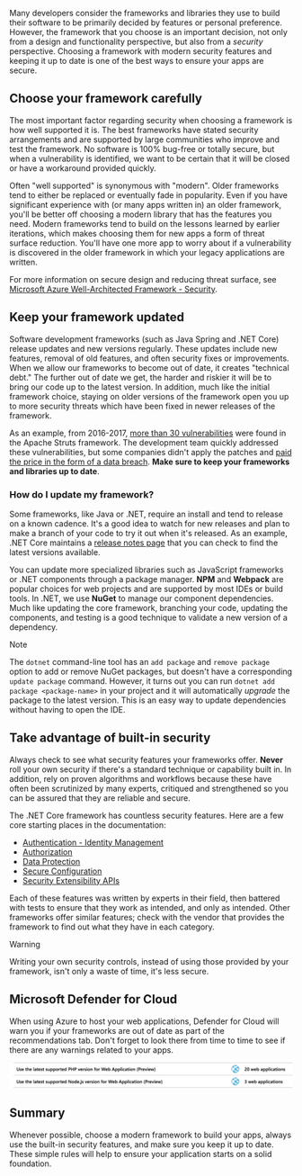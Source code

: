 Many developers consider the frameworks and libraries they use to build their software to be primarily decided by features or personal preference. However, the framework that you choose is an important decision, not only from a design and functionality perspective, but also from a _security_ perspective. Choosing a framework with modern security features and keeping it up to date is one of the best ways to ensure your apps are secure.

## Choose your framework carefully

The most important factor regarding security when choosing a framework is how well supported it is. The best frameworks have stated security arrangements and are supported by large communities who improve and test the framework. No software is 100% bug-free or totally secure, but when a vulnerability is identified, we want to be certain that it will be closed or have a workaround provided quickly.

Often "well supported" is synonymous with "modern". Older frameworks tend to either be replaced or eventually fade in popularity. Even if you have significant experience with (or many apps written in) an older framework, you'll be better off choosing a modern library that has the features you need. Modern frameworks tend to build on the lessons learned by earlier iterations, which makes choosing them for new apps a form of threat surface reduction. You'll have one more app to worry about if a vulnerability is discovered in the older framework in which your legacy applications are written.

For more information on secure design and reducing threat surface, see [Microsoft Azure Well-Architected Framework - Security](/training/modules/azure-well-architected-security/).

## Keep your framework updated

Software development frameworks (such as Java Spring and .NET Core) release updates and new versions regularly. These updates include new features, removal of old features, and often security fixes or improvements. When we allow our frameworks to become out of date, it creates "technical debt." The further out of date we get, the harder and riskier it will be to bring our code up to the latest version. In addition, much like the initial framework choice, staying on older versions of the framework open you up to more security threats which have been fixed in newer releases of the framework.

As an example, from 2016-2017, [more than 30 vulnerabilities](https://www.cvedetails.com/product/6117/Apache-Struts.html?vendor_id=45) were found in the Apache Struts framework. The development team quickly addressed these vulnerabilities, but some companies didn't apply the patches and [paid the price in the form of a data breach](https://www.zdnet.com/article/equifax-confirms-apache-struts-flaw-it-failed-to-patch-was-to-blame-for-data-breach/). **Make sure to keep your frameworks and libraries up to date**.

### How do I update my framework?

Some frameworks, like Java or .NET, require an install and tend to release on a known cadence. It's a good idea to watch for new releases and plan to make a branch of your code to try it out when it's released. As an example, .NET Core maintains a [release notes page](https://github.com/dotnet/core/tree/master/release-notes) that you can check to find the latest versions available.

You can update more specialized libraries such as JavaScript frameworks or .NET components through a package manager. **NPM** and **Webpack** are popular choices for web projects and are supported by most IDEs or build tools. In .NET, we use **NuGet** to manage our component dependencies. Much like updating the core framework, branching your code, updating the components, and testing is a good technique to validate a new version of a dependency.

> [!NOTE]
> The `dotnet` command-line tool has an `add package` and `remove package` option to add or remove NuGet packages, but doesn't have a corresponding `update package` command. However, it turns out you can run `dotnet add package <package-name>` in your project and it will automatically _upgrade_ the package to the latest version. This is an easy way to update dependencies without having to open the IDE.

## Take advantage of built-in security

Always check to see what security features your frameworks offer. **Never** roll your own security if there's a standard technique or capability built in. In addition, rely on proven algorithms and workflows because these have often been scrutinized by many experts, critiqued and strengthened so you can be assured that they are reliable and secure.

The .NET Core framework has countless security features. Here are a few core starting places in the documentation:

* [Authentication - Identity Management](/aspnet/core/security/authentication/index?view=aspnetcore-2.1)
* [Authorization](/aspnet/core/security/authorization/index?view=aspnetcore-2.1)
* [Data Protection](/aspnet/core/security/data-protection/index?view=aspnetcore-2.1)
* [Secure Configuration](/aspnet/core/security/data-protection/configuration/index?view=aspnetcore-2.1)
* [Security Extensibility APIs](/aspnet/core/security/data-protection/extensibility/index?view=aspnetcore-2.1)

Each of these features was written by experts in their field, then battered with tests to ensure that they work as intended, and only as intended. Other frameworks offer similar features; check with the vendor that provides the framework to find out what they have in each category.

> [!WARNING]
> Writing your own security controls, instead of using those provided by your framework, isn't only a waste of time, it's less secure.

## Microsoft Defender for Cloud

When using Azure to host your web applications, Defender for Cloud will warn you if your frameworks are out of date as part of the recommendations tab. Don't forget to look there from time to time to see if there are any warnings related to your apps.

![Screenshot of Microsoft Defender for Cloud recommending a framework upgrade.](../media/5-ASCFramework.png)

## Summary

Whenever possible, choose a modern framework to build your apps, always use the built-in security features, and make sure you keep it up to date. These simple rules will help to ensure your application starts on a solid foundation.

